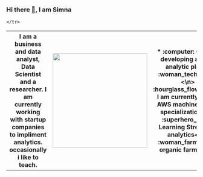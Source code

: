 ### Hi there 👋, I am Simna

<!--
**simnarassak/SimnaRassak** is a ✨ _special_ ✨ repository because its `README.md` (this file) appears on your GitHub profile.

-->
<table>
  <tbody>
    <tr>
      <th>
        I am a business and data analyst, Data Scientist and a researcher. 
        I am currently working with startup companies to impliment analytics. 
        occasionally i like to teach. 
      </th>
      <th>
        <p align="right">
          <img width="250" height="250" src="https://www.kindpng.com/picc/b/430/4302854.png"></img>
        </p>
      </th>
      <th>
        * :computer: Currently developing a market analytic platform :woman_technologist: <\n>
        * :hourglass_flowing_sand: I am currently learning AWS machine learning specialization<\n>
        * :superhero_woman: Learning Stream data analytics<\n>
        * :woman_farmer: I love organic farming <\n>
      </th>
      
    </tr>
  </tbody>
</table>
